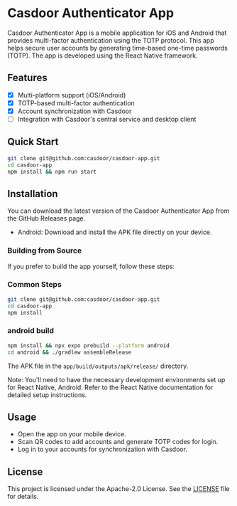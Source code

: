# Casdoor Authenticator App

Casdoor Authenticator App is a mobile application for iOS and Android that provides multi-factor authentication using the TOTP protocol. This app helps secure user accounts by generating time-based one-time passwords (TOTP). The app is developed using the React Native framework.

## Features

- [x] Multi-platform support (iOS/Android)
- [x] TOTP-based multi-factor authentication
- [x] Account synchronization with Casdoor
- [ ] Integration with Casdoor's central service and desktop client

## Quick Start

```bash
git clone git@github.com:casdoor/casdoor-app.git
cd casdoor-app
npm install && npm run start
```

## Installation

You can download the latest version of the Casdoor Authenticator App from the GitHub Releases page.

- Android: Download and install the APK file directly on your device.

### Building from Source

If you prefer to build the app yourself, follow these steps:

### Common Steps

```bash
git clone git@github.com:casdoor/casdoor-app.git
cd casdoor-app
npm install
```

### android build

  ```bash
  npm install && npx expo prebuild --platform android
  cd android && ./gradlew assembleRelease
  ```

  The APK file in the `app/build/outputs/apk/release/` directory.

Note: You'll need to have the necessary development environments set up for React Native, Android. Refer to the React Native documentation for detailed setup instructions.

## Usage

- Open the app on your mobile device.
- Scan QR codes to add accounts and generate TOTP codes for login.
- Log in to your accounts for synchronization with Casdoor.

## License

This project is licensed under the Apache-2.0 License. See the [LICENSE](./LICENSE) file for details.
